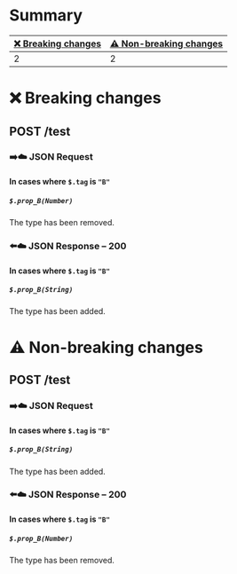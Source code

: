 # Summary

| [❌ Breaking changes](#breaking-changes) | [⚠️ Non-breaking changes](#non-breaking-changes) |
|------------------------------------------|--------------------------------------------------|
| 2                                        | 2                                                |

# <span id="breaking-changes"></span>❌ Breaking changes

## **POST** /test

### ➡️☁️ JSON Request

#### In cases where `$.tag` is `"B"`

##### `$.prop_B(Number)`

The type has been removed.

### ⬅️☁️ JSON Response – 200

#### In cases where `$.tag` is `"B"`

##### `$.prop_B(String)`

The type has been added.

# <span id="non-breaking-changes"></span>⚠️ Non-breaking changes

## **POST** /test

### ➡️☁️ JSON Request

#### In cases where `$.tag` is `"B"`

##### `$.prop_B(String)`

The type has been added.

### ⬅️☁️ JSON Response – 200

#### In cases where `$.tag` is `"B"`

##### `$.prop_B(Number)`

The type has been removed.
